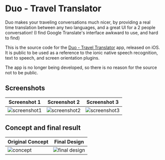 # Duo - Travel Translator

Duo makes your traveling conversations much nicer, by providing a real time translation between any two languages, and a great UI for a 2 people conversation!
(I find Google Translate's interface awkward to use, and hard to find)

This is the source code for the [Duo - Travel Translator](https://itunes.apple.com/us/app/duo-travel-translator/id1254876645?mt=8) app, released on iOS.
It is public to be used as a reference to the ionic native speech recognition, text to speech, and screen orientation plugins.

The app is no longer being developed, so there is no reason for the source not to be public.

## Screenshots
| Screenshot 1                                           | Screenshot 2                                           | Screenshot 3                                           |
|--------------------------------------------------------|--------------------------------------------------------|--------------------------------------------------------|
| ![screenshot1](resources/screenshots/screenshot01.png) | ![screenshot2](resources/screenshots/screenshot02.png) | ![screenshot3](resources/screenshots/screenshot03.png) |

## Concept and final result
| Original Concept                       | Final Design                             |
|----------------------------------------|------------------------------------------|
| ![concept](readme-assets/original.png) | ![final design](readme-assets/final.png) |
